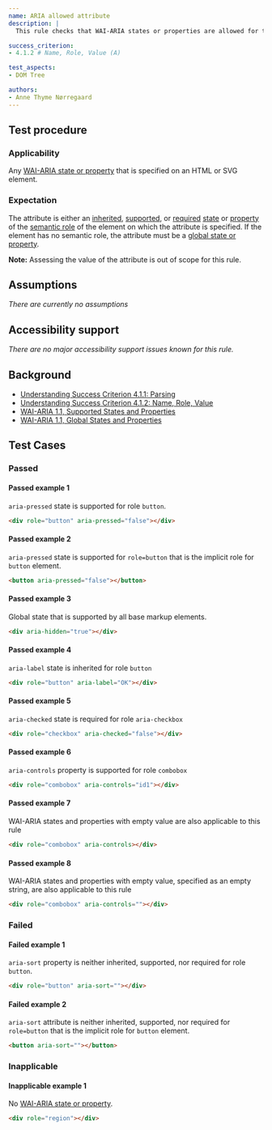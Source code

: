 ```yaml
---
name: ARIA allowed attribute
description: | 
  This rule checks that WAI-ARIA states or properties are allowed for the element they are specified on.

success_criterion:
- 4.1.2 # Name, Role, Value (A)

test_aspects:
- DOM Tree

authors:
- Anne Thyme Nørregaard
---
```


## Test procedure

### Applicability

Any [WAI-ARIA state or property](https://www.w3.org/TR/wai-aria-1.1/#state_prop_def) that is specified on an HTML or SVG element.

### Expectation

The attribute is either an [inherited](https://www.w3.org/TR/wai-aria/#inheritedattributes), [supported](https://www.w3.org/TR/wai-aria/#supportedState), or [required](https://www.w3.org/TR/wai-aria/#requiredState) [state](https://www.w3.org/TR/wai-aria/#dfn-state) or [property](https://www.w3.org/TR/wai-aria/#dfn-property) of the [semantic role](#semantic-role) of the element on which the attribute is specified. If the element has no semantic role, the attribute must be a [global state or property](https://www.w3.org/TR/wai-aria-1.1/#global_states).

**Note:** Assessing the value of the attribute is out of scope for this rule.

## Assumptions

*There are currently no assumptions*

## Accessibility support

*There are no major accessibility support issues known for this rule.*

## Background

- [Understanding Success Criterion 4.1.1: Parsing](https://www.w3.org/WAI/WCAG21/Understanding/parsing.html)
- [Understanding Success Criterion 4.1.2: Name, Role, Value
](https://www.w3.org/WAI/WCAG21/Understanding/name-role-value.html)
- [WAI-ARIA 1.1, Supported States and Properties](https://www.w3.org/TR/wai-aria-1.1/#states_and_properties)
- [WAI-ARIA 1.1, Global States and Properties](https://www.w3.org/TR/wai-aria-1.1/#global_states)

## Test Cases

### Passed

#### Passed example 1

`aria-pressed` state is supported for role `button`.

```html
<div role="button" aria-pressed="false"></div>
```

#### Passed example 2

`aria-pressed` state is supported for `role=button` that is the implicit role for `button` element.

```html
<button aria-pressed="false"></button>
```

#### Passed example 3

Global state that is supported by all base markup elements.

```html
<div aria-hidden="true"></div>
```

#### Passed example 4

`aria-label` state is inherited for role `button`

```html
<div role="button" aria-label="OK"></div>
```

#### Passed example 5

`aria-checked` state is required for role `aria-checkbox`

```html
<div role="checkbox" aria-checked="false"></div>
```

#### Passed example 6

`aria-controls` property is supported for role `combobox`

```html
<div role="combobox" aria-controls="id1"></div>
```

#### Passed example 7

WAI-ARIA states and properties with empty value are also applicable to this rule

```html
<div role="combobox" aria-controls></div>
```

#### Passed example 8

WAI-ARIA states and properties with empty value, specified as an empty string, are also applicable to this rule

```html
<div role="combobox" aria-controls=""></div>
```

### Failed

#### Failed example 1

`aria-sort` property is neither inherited, supported, nor required for role `button`.

```html
<div role="button" aria-sort=""></div>
```

#### Failed example 2

`aria-sort` attribute is neither inherited, supported, nor required for `role=button` that is the implicit role for `button` element.

```html
<button aria-sort=""></button>
```

### Inapplicable

#### Inapplicable example 1

No [WAI-ARIA state or property](https://www.w3.org/TR/wai-aria-1.1/#state_prop_def).

```html
<div role="region"></div>
```
